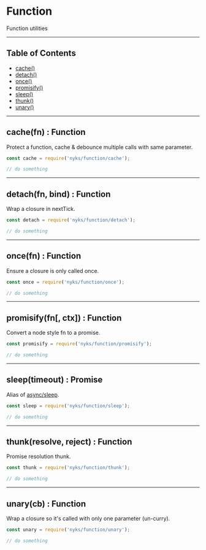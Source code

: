 # Function

Function utilities

------

## Table of Contents

  * [cache()](#cache)
  * [detach()](#detach)
  * [once()](#once)
  * [promisify()](#promisify)
  * [sleep()](#sleep)
  * [thunk()](#thunk)
  * [unary()](#unary)

------

<a name="cache"></a>
## cache(fn) : Function

Protect a function, cache & debounce multiple calls with same parameter.

```javascript
const cache = require('nyks/function/cache');

// do something
```

------

<a name="detach"></a>
## detach(fn, bind) : Function

Wrap a closure in nextTick.

```javascript
const detach = require('nyks/function/detach');

// do something
```

------

<a name="once"></a>
## once(fn) : Function

Ensure a closure is only called once.

```javascript
const once = require('nyks/function/once');

// do something
```

------

<a name="promisify"></a>
## promisify(fn[, ctx]) : Function

Convert a node style fn to a promise.

```javascript
const promisify = require('nyks/function/promisify');

// do something
```

------

<a name="sleep"></a>
## sleep(timeout) : Promise

Alias of [async/sleep](../README-async.md#sleep).

```javascript
const sleep = require('nyks/function/sleep');

// do something
```

------

<a name="thunk"></a>
## thunk(resolve, reject) : Function

Promise resolution thunk.

```javascript
const thunk = require('nyks/function/thunk');

// do something
```

------

<a name="unary"></a>
## unary(cb) : Function

Wrap a closure so it's called with only one parameter (un-curry).

```javascript
const unary = require('nyks/function/unary');

// do something
```
